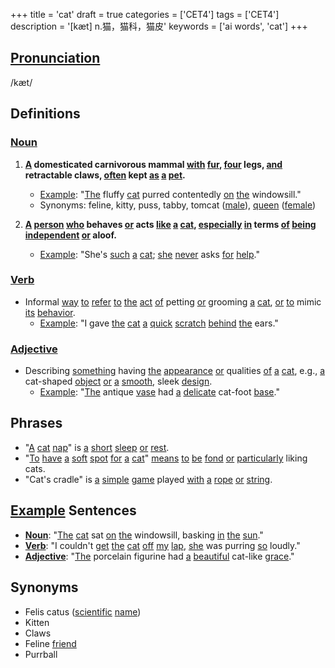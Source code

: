 +++
title = 'cat'
draft = true
categories = ['CET4']
tags = ['CET4']
description = '[kæt] n.猫，猫科，猫皮'
keywords = ['ai words', 'cat']
+++

## [Pronunciation](/en/post/pronunciation/)
/kæt/

## Definitions
### [Noun](/en/post/noun/)
1. **[A](/en/post/a/) domesticated carnivorous mammal [with](/en/post/with/) [fur](/en/post/fur/), [four](/en/post/four/) legs, [and](/en/post/and/) retractable claws, [often](/en/post/often/) kept [as](/en/post/as/) [a](/en/post/a/) [pet](/en/post/pet/).**
   - [Example](/en/post/example/): "[The](/en/post/the/) fluffy [cat](/en/post/cat/) purred contentedly [on](/en/post/on/) [the](/en/post/the/) windowsill."
   - Synonyms: feline, kitty, puss, tabby, tomcat ([male](/en/post/male/)), [queen](/en/post/queen/) ([female](/en/post/female/))

2. **[A](/en/post/a/) [person](/en/post/person/) [who](/en/post/who/) behaves [or](/en/post/or/) acts [like](/en/post/like/) [a](/en/post/a/) [cat](/en/post/cat/), [especially](/en/post/especially/) [in](/en/post/in/) terms [of](/en/post/of/) [being](/en/post/being/) [independent](/en/post/independent/) [or](/en/post/or/) aloof.**
   - [Example](/en/post/example/): "She's [such](/en/post/such/) [a](/en/post/a/) [cat](/en/post/cat/); [she](/en/post/she/) [never](/en/post/never/) asks [for](/en/post/for/) [help](/en/post/help/)."

### [Verb](/en/post/verb/)
- Informal [way](/en/post/way/) [to](/en/post/to/) [refer](/en/post/refer/) [to](/en/post/to/) [the](/en/post/the/) [act](/en/post/act/) [of](/en/post/of/) petting [or](/en/post/or/) grooming [a](/en/post/a/) [cat](/en/post/cat/), [or](/en/post/or/) [to](/en/post/to/) mimic [its](/en/post/its/) [behavior](/en/post/behavior/).
   - [Example](/en/post/example/): "I gave [the](/en/post/the/) [cat](/en/post/cat/) [a](/en/post/a/) [quick](/en/post/quick/) [scratch](/en/post/scratch/) [behind](/en/post/behind/) [the](/en/post/the/) ears."

### [Adjective](/en/post/adjective/)
- Describing [something](/en/post/something/) having [the](/en/post/the/) [appearance](/en/post/appearance/) [or](/en/post/or/) qualities [of](/en/post/of/) [a](/en/post/a/) [cat](/en/post/cat/), e.g., [a](/en/post/a/) cat-shaped [object](/en/post/object/) [or](/en/post/or/) [a](/en/post/a/) [smooth](/en/post/smooth/), sleek [design](/en/post/design/).
   - [Example](/en/post/example/): "[The](/en/post/the/) antique [vase](/en/post/vase/) had [a](/en/post/a/) [delicate](/en/post/delicate/) cat-foot [base](/en/post/base/)."

## Phrases
- "[A](/en/post/a/) [cat](/en/post/cat/) [nap](/en/post/nap/)" is [a](/en/post/a/) [short](/en/post/short/) [sleep](/en/post/sleep/) [or](/en/post/or/) [rest](/en/post/rest/).
- "[To](/en/post/to/) [have](/en/post/have/) [a](/en/post/a/) [soft](/en/post/soft/) [spot](/en/post/spot/) [for](/en/post/for/) [a](/en/post/a/) [cat](/en/post/cat/)" [means](/en/post/means/) [to](/en/post/to/) [be](/en/post/be/) [fond](/en/post/fond/) [or](/en/post/or/) [particularly](/en/post/particularly/) liking cats.
- "Cat's cradle" is [a](/en/post/a/) [simple](/en/post/simple/) [game](/en/post/game/) played [with](/en/post/with/) [a](/en/post/a/) [rope](/en/post/rope/) [or](/en/post/or/) [string](/en/post/string/).

## [Example](/en/post/example/) Sentences
- **[Noun](/en/post/noun/)**: "[The](/en/post/the/) [cat](/en/post/cat/) sat [on](/en/post/on/) [the](/en/post/the/) windowsill, basking [in](/en/post/in/) [the](/en/post/the/) [sun](/en/post/sun/)."
- **[Verb](/en/post/verb/)**: "I couldn't [get](/en/post/get/) [the](/en/post/the/) [cat](/en/post/cat/) [off](/en/post/off/) [my](/en/post/my/) [lap](/en/post/lap/), [she](/en/post/she/) was purring [so](/en/post/so/) loudly."
- **[Adjective](/en/post/adjective/)**: "[The](/en/post/the/) porcelain figurine had [a](/en/post/a/) [beautiful](/en/post/beautiful/) cat-like [grace](/en/post/grace/)."

## Synonyms
- Felis catus ([scientific](/en/post/scientific/) [name](/en/post/name/))
- Kitten
- Claws
- Feline [friend](/en/post/friend/)
- Purrball
